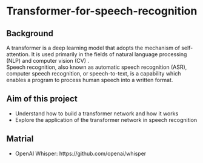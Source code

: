 # Transformer-for-speech-recognition
## Background
A transformer is a deep learning model that adopts the mechanism of self-attention. It is used primarily in the fields of natural language processing (NLP) and computer vision (CV) .\
Speech recognition, also known as automatic speech recognition (ASR), computer speech recognition, or speech-to-text, is a capability which enables a program to process human speech into a written format.
## Aim of this project
<ul>
<li>Understand how to build a transformer network and how it works</li>
<li>Explore the application of the transformer network in speech recognition</li>
</ul>

## Matrial
<ul>
<li>OpenAI Whisper: https://github.com/openai/whisper </li>
</ul>
